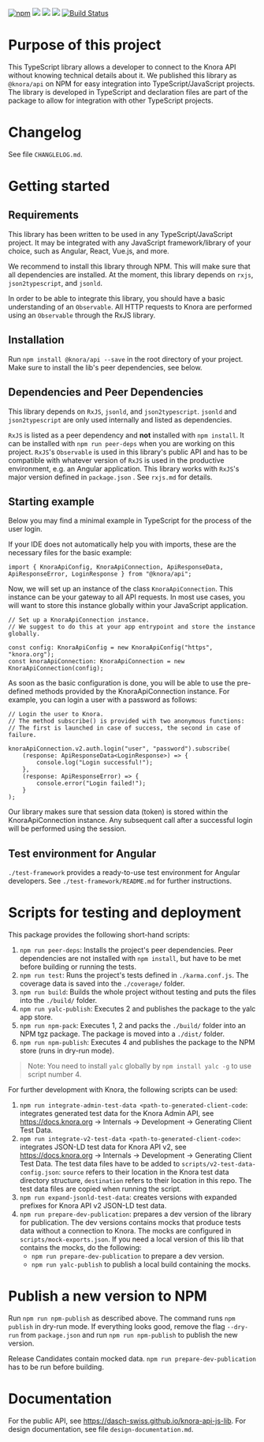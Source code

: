 [![npm](https://img.shields.io/npm/v/@knora/api.svg)](https://www.npmjs.com/package/@knora/api) 
![](https://img.shields.io/npm/dt/@knora/api.svg?style=flat)
![](https://img.shields.io/bundlephobia/minzip/@knora/api.svg?style=flat)
![](https://img.shields.io/npm/l/@knora/api.svg?style=flat)
[![Build Status](https://travis-ci.org/dhlab-basel/knora-api-js-lib.svg?branch=master)](https://travis-ci.org/dhlab-basel/knora-api-js-lib)

# Purpose of this project

This TypeScript library allows a developer to connect to the Knora API without knowing technical details about it.
We published this library as `@knora/api` on NPM for easy integration into TypeScript/JavaScript projects.
The library is developed in TypeScript and declaration files are part of the package to allow for integration with other TypeScript projects.

# Changelog

See file `CHANGLELOG.md`.

# Getting started

## Requirements

This library has been written to be used in any TypeScript/JavaScript project.
It may be integrated with any JavaScript framework/library of your choice, such as Angular, React, Vue.js, and more.

We recommend to install this library through NPM. This will make sure that all dependencies are installed.
At the moment, this library depends on `rxjs`, `json2typescript`, and `jsonld`.

In order to be able to integrate this library, you should have a basic understanding of an `Observable`.
All HTTP requests to Knora are performed using an `Observable` through the RxJS library.

## Installation

Run `npm install @knora/api --save` in the root directory of your project. 
Make sure to install the lib's peer dependencies, see below.

## Dependencies and Peer Dependencies

This library depends on `RxJS`, `jsonld`, and `json2typescript`. `jsonld` and `json2typescript` are only used internally and listed as dependencies.

`RxJS` is listed as a peer dependency and **not** installed with `npm install`. 
It can be installed with `npm run peer-deps` when you are working on this project.
`RxJS`'s `Observable` is used in this library's public API 
and has to be compatible with whatever version of `RxJS` is used in the productive environment, e.g. an Angular application.
This library works with `RxJS`'s major version defined in `package.json` . See `rxjs.md` for details. 


## Starting example

Below you may find a minimal example in TypeScript for the process of the user login.

If your IDE does not automatically help you with imports, these are the necessary files for the basic example:

```
import { KnoraApiConfig, KnoraApiConnection, ApiResponseData, ApiResponseError, LoginResponse } from "@knora/api";
```

Now, we will set up an instance of the class `KnoraApiConnection`. 
This instance can be your gateway to all API requests.
In most use cases, you will want to store this instance globally within your JavaScript application. 

```
// Set up a KnoraApiConnection instance. 
// We suggest to do this at your app entrypoint and store the instance globally.

const config: KnoraApiConfig = new KnoraApiConfig("https", "knora.org");
const knoraApiConnection: KnoraApiConnection = new KnoraApiConnection(config);
```

As soon as the basic configuration is done, you will be able to use the pre-defined methods provided by the KnoraApiConnection instance.
For example, you can login a user with a password as follows:

```
// Login the user to Knora.
// The method subscribe() is provided with two anonymous functions: 
// The first is launched in case of success, the second in case of failure.

knoraApiConnection.v2.auth.login("user", "password").subscribe(
    (response: ApiResponseData<LoginResponse>) => {
        console.log("Login successful!");
    },
    (response: ApiResponseError) => {
        console.error("Login failed!");
    }
);
```

Our library makes sure that session data (token) is stored within the KnoraApiConnection instance.
Any subsequent call after a successful login will be performed using the session.

## Test environment for Angular

`./test-framework` provides a ready-to-use test environment for Angular developers. See `./test-framework/README.md` for further instructions.

# Scripts for testing and deployment

This package provides the following short-hand scripts:

1. `npm run peer-deps`: Installs the project's peer dependencies. Peer dependencies are not installed with `npm install`, but have to be met before building or running the tests. 
2. `npm run test`: Runs the project's tests defined in `./karma.conf.js`. The coverage data is saved into the `./coverage/` folder.
3. `npm run build`: Builds the whole project without testing and puts the files into the `./build/` folder.
4. `npm run yalc-publish`: Executes 2 and publishes the package to the yalc app store.
5. `npm run npm-pack`: Executes 1, 2 and packs the `./build/` folder into an NPM tgz package. The package is moved into a `./dist/` folder.
6. `npm run npm-publish`: Executes 4 and publishes the package to the NPM store (runs in dry-run mode).

> Note: You need to install `yalc` globally by `npm install yalc -g` to use script number 4.

For further development with Knora, the following scripts can be used:

1. `npm run integrate-admin-test-data <path-to-generated-client-code`: integrates generated test data for the Knora Admin API, 
see <https://docs.knora.org> -> Internals -> Development -> Generating Client Test Data.
2. `npm run integrate-v2-test-data <path-to-generated-client-code>`: integrates JSON-LD test data for Knora API v2,
see <https://docs.knora.org> -> Internals -> Development -> Generating Client Test Data.
The test data files have to be added to `scripts/v2-test-data-config.json`: `source` refers to their location in the Knora test data directory structure, 
`destination` refers to their location in this repo. The test data files are copied when running the script.
3. `npm run expand-jsonld-test-data`: creates versions with expanded prefixes for Knora API v2 JSON-LD test data. 
4. `npm run prepare-dev-publication`: prepares a dev version of the library for publication. 
The dev versions contains mocks that produce tests data without a connection to Knora.
The mocks are configured in `scripts/mock-exports.json`.
If you need a local version of this lib that contains the mocks, do the following:
   - `npm run prepare-dev-publication` to prepare a dev version.
   - `npm run yalc-publish` to publish a local build containing the mocks.

# Publish a new version to NPM

Run `npm run npm-publish` as described above. The command runs `npm publish` in dry-run mode.
If everything looks good, remove the flag `--dry-run` from `package.json` and run `npm run npm-publish` to publish the new version. 

Release Candidates contain mocked data. `npm run prepare-dev-publication` has to be run before building. 

# Documentation

For the public API, see <https://dasch-swiss.github.io/knora-api-js-lib>.
For design documentation, see file `design-documentation.md`. 
